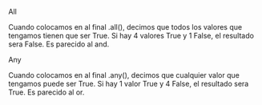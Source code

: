 All

Cuando colocamos en al final .all(), decimos que todos los valores que tengamos tienen que ser True. Si hay 4 valores True y 1 False, el resultado sera False. Es parecido al and. 

Any

Cuando colocamos en al final .any(), decimos que cualquier valor que tengamos puede ser True. Si hay 1 valor True y 4 False, el resultado sera True. Es parecido al or. 